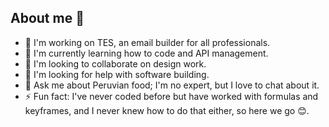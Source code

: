 ## About me 👋

- 🔭 I'm working on TES, an email builder for all professionals.
- 🌱 I'm currently learning how to code and API management.
- 👯 I'm looking to collaborate on design work.
- 🤔 I'm looking for help with software building.
- 💬 Ask me about Peruvian food; I'm no expert, but I love to chat about it.
- ⚡ Fun fact: I've never coded before but have worked with formulas and keyframes, and I never knew how to do that either, so here we go 😊.

